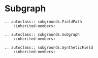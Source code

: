 # Subgraph

```{eval-rst}
.. autoclass:: subgrounds.FieldPath
    :inherited-members:
```

```{eval-rst}
.. autoclass:: subgrounds.Subgraph
    :inherited-members:
```

```{eval-rst}
.. autoclass:: subgrounds.SyntheticField
    :inherited-members:
```

